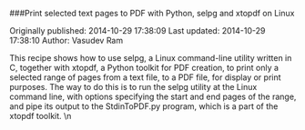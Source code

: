 ###Print selected text pages to PDF with Python, selpg and xtopdf on Linux

Originally published: 2014-10-29 17:38:09
Last updated: 2014-10-29 17:38:10
Author: Vasudev Ram

This recipe shows how to use selpg, a Linux command-line utility written in C, together with xtopdf, a Python toolkit for PDF creation, to print only a selected range of pages from a text file, to a PDF file, for display or print purposes. The way to do this is to run the selpg utility at the Linux command line, with options specifying the start and end pages of the range, and pipe its output to the StdinToPDF.py program, which is a part of the xtopdf toolkit.\n
